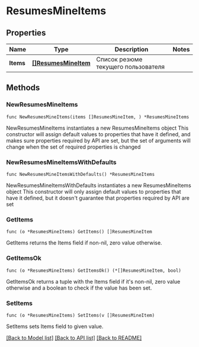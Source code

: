 # ResumesMineItems

## Properties

Name | Type | Description | Notes
------------ | ------------- | ------------- | -------------
**Items** | [**[]ResumesMineItem**](ResumesMineItem.md) | Список резюме текущего пользователя | 

## Methods

### NewResumesMineItems

`func NewResumesMineItems(items []ResumesMineItem, ) *ResumesMineItems`

NewResumesMineItems instantiates a new ResumesMineItems object
This constructor will assign default values to properties that have it defined,
and makes sure properties required by API are set, but the set of arguments
will change when the set of required properties is changed

### NewResumesMineItemsWithDefaults

`func NewResumesMineItemsWithDefaults() *ResumesMineItems`

NewResumesMineItemsWithDefaults instantiates a new ResumesMineItems object
This constructor will only assign default values to properties that have it defined,
but it doesn't guarantee that properties required by API are set

### GetItems

`func (o *ResumesMineItems) GetItems() []ResumesMineItem`

GetItems returns the Items field if non-nil, zero value otherwise.

### GetItemsOk

`func (o *ResumesMineItems) GetItemsOk() (*[]ResumesMineItem, bool)`

GetItemsOk returns a tuple with the Items field if it's non-nil, zero value otherwise
and a boolean to check if the value has been set.

### SetItems

`func (o *ResumesMineItems) SetItems(v []ResumesMineItem)`

SetItems sets Items field to given value.



[[Back to Model list]](../README.md#documentation-for-models) [[Back to API list]](../README.md#documentation-for-api-endpoints) [[Back to README]](../README.md)


